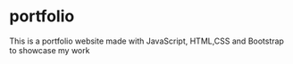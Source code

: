 # portfolio
This is a portfolio website made with JavaScript, HTML,CSS and Bootstrap to showcase my work
